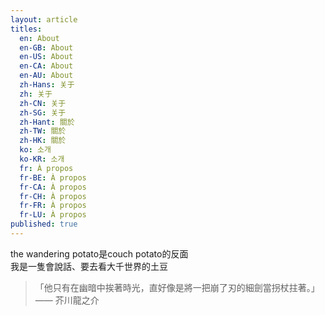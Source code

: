 ```yaml
---
layout: article
titles:
  en: About
  en-GB: About
  en-US: About
  en-CA: About
  en-AU: About
  zh-Hans: 关于
  zh: 关于
  zh-CN: 关于
  zh-SG: 关于
  zh-Hant: 關於
  zh-TW: 關於
  zh-HK: 關於
  ko: 소개
  ko-KR: 소개
  fr: À propos
  fr-BE: À propos
  fr-CA: À propos
  fr-CH: À propos
  fr-FR: À propos
  fr-LU: À propos
published: true
---
```

the wandering potato是couch potato的反面  
我是一隻會說話、要去看大千世界的土豆  
  
> 「他只有在幽暗中挨著時光，直好像是將一把崩了刃的細劍當拐杖拄著。」—— 芥川龍之介
